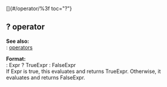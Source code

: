 []{#/operator/%3f toc="?"}    
## ? operator    
**See also:**    
:   [operators](ref/operator)    
<!-- -->    
**Format:**    
:   Expr ? TrueExpr : FalseExpr    
If Expr is true, this evaluates and returns TrueExpr. Otherwise, it    
evaluates and returns FalseExpr.  